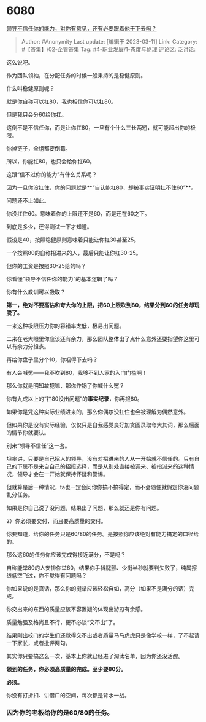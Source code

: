 # 6080
[领导不信任你的能力，对你有意见，还有必要跟着他干下去吗？](https://www.zhihu.com/question/585309505/answer/2930796807)

> Author: #Anonymity
> Last update: [编辑于 2023-03-11]
> Link:
> Category: #【答集】/02-企管答集
> Tag: #4-职业发展/1-态度与伦理
> 评论区:
> 泛讨论:

这么说吧。

作为团队领袖，在分配任务的时候一般秉持的是稳健原则。

什么叫稳健原则呢？

就是你自称可以扛80，我也相信你可以扛80。

但是我只会分60给你扛。

这倒不是不信任你，而是让你扛80，一旦有个什么三长两短，就可能超出你的极限。

你掉链子，全组都要倒霉。

所以，你能扛80，也只会给你扛60。

这跟“信不过你的能力”有什么关系呢？

因为一旦你没扛住，你的问题就是**“自认能扛80，却被事实证明扛不住60”**。

问题还不止如此。

你没扛住60。意味着你的上限还不是60，而是还在60之下。

到底是多少，还得测试一下才知道。

假设是40，按照稳健原则意味着只能让你扛30甚至25。

一个按照80的自称招进来的人，最后只能让你扛30-25。

但你的工资是按照30-25给的吗？

你看懂“领导不信任你的能力”的基本逻辑了吗？

你有什么教训可以吸取？

**第一，绝对不要高估和夸大你的上限，把60上限吹到80，结果分到60的任务却玩脱了。**

一来这种极限压力你的容错率太低，极易出问题。

二来在老大眼里你应该还有余力，那么团队整体出了点什么意外还要指望你这里可以有余力分担点。

再给你盘子里分个10，你咽得下去吗？

有人会喊冤——我不吹到80，我够不到人家的入门门槛啊！

那么你就是明知故犯嘛，那你炸锅了你喊什么冤？

你有九成以上的“扛80没出问题”的**事实纪录**，你再报80。

如果你是凭这种实际业绩进来的，那么你偶尔没扛住也会被理解为偶然意外。

但如果你是没有实际经验，仅仅只是自我感觉良好加贪图录取夸大其词，那么后面的情节你就要认。

别来“领导不信任”这一套。

坦率讲，只要是自己招人的领导，没有对招进来的人从一开始就不信任的。只有自己的下属不是来自自己的招揽选择，而是从别处直接被调来、被指派来的这种情况，领导才会在一开始就保持怀疑和警惕。

但就算是后一种情况，ta也一定会问你你搞不搞得定，而不会随便就假定你没问题乱分任务。

如果是你自己说了没问题，结果出了问题，那么就还是你有问题。

2）你必须要交付，而且要高质量的交付。

你要知道，给你的任务只是60/80的任务。是按照你应该绝对有能力搞定的口径给的。

那么这60的任务你应该完成得接近满分，不是吗？

自称能举80的人安排你举60，结果你手抖腿颤、少挺半秒就要判失败了，纯属擦线低空飞过，你不觉得有问题吗？

你如果说的是真话，那么你的挺举应该轻松自如，高分（如果不是满分的话）完成。

你交出来的东西的质量应该不容置疑的体现出游刃有余感。

质量勉强及格尚且不行，更不必谈“交不出”了。

结果刚出校门的学生们还觉得交不出或者质量马马虎虎只是像学校一样，了不起请一下家长，或者批评两句。

其实你只要搞这么一次，基本上你就已经进了淘汰名单，因为你还没活醒。

**领到的任务，你必须高质量的完成。至少要80分。**

**必须。**

你没有打折扣、讲借口的空间，每次都是背水一战。

### 因为你的老板给你的是60/80的任务。
